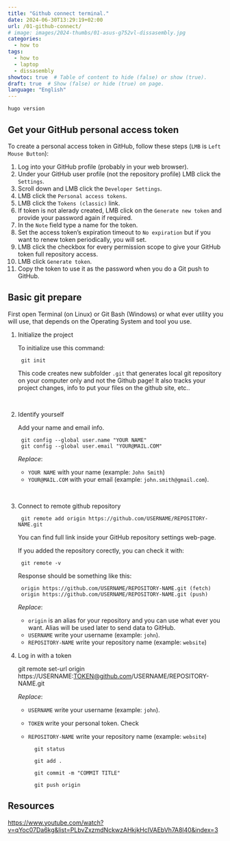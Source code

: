 ```yaml
---
title: "Github connect terminal."
date: 2024-06-30T13:29:19+02:00
url: /01-github-connect/
# image: images/2024-thumbs/01-asus-g752vl-dissasembly.jpg
categories: 
  - how to
tags: 
  - how to
  - laptop
  - dissasembly
showtoc: true  # Table of content to hide (false) or show (true).
draft: true  # Show (false) or hide (true) on page.
language: "English"
---
```


    hugo version

## Get your GitHub personal access token

To create a personal access token in GitHub, follow these steps (`LMB` is `Left Mouse Button`):

1. Log into your GitHub profile (probably in your web browser).
2. Under your GitHub user profile (not the repository profile) LMB click the `Settings`.
3. Scroll down and LMB click the `Developer Settings`.
4. LMB click the `Personal access tokens`.
5. LMB click the `Tokens (classic)` link.
6. If token is not alerady created, LMB click on the `Generate new token` and provide your password again if required.
7. In the `Note` field type a name for the token.
8. Set the access token’s expiration timeout to `No expiration` but if you want to renew token periodically, you will set.
9. LMB click the checkbox for every permission scope to give your GitHub token full repository access.
10. LMB click `Generate token`.
11. Copy the token to use it as the password when you do a Git push to GitHub.

## Basic git prepare

First open Terminal (on Linux) or Git Bash (Windows) or what ever utility you will use, that depends on the Operating System and tool you use.

1. Initialize the project

    To initialize use this command:

        git init
    
    This code creates new subfolder `.git` that generates local git repository on your computer only and not the Github page! It also tracks your project changes, info to put your files on the github site, etc..

    &nbsp;

2. Identify yourself
  
    Add your name and email info. 

        git config --global user.name "YOUR NAME"
        git config --global user.email "YOUR@MAIL.COM"

    *Replace*: 

    - `YOUR NAME` with your name (example: `John Smith`)
    - `YOUR@MAIL.COM` with your email (example: `john.smith@gmail.com`).
    
    &nbsp;

3. Connect to remote github repository

        git remote add origin https://github.com/USERNAME/REPOSITORY-NAME.git
     
    You can find full link inside your GitHub repository settings web-page. 

    If you added the repository corectly, you can check it with: 
   
        git remote -v

    Response should be something like this:

        origin https://github.com/USERNAME/REPOSITORY-NAME.git (fetch)
        origin https://github.com/USERNAME/REPOSITORY-NAME.git (push)

    *Replace*: 

    - `origin` is an alias for your repository and you can use what ever you want. Alias will be used later to send data to GitHub. 
    - `USERNAME` write your username (example: `john`). 
    - `REPOSITORY-NAME` write your repository name (example: `website`) 

4. Log in with a token

    git remote set-url origin https://USERNAME:TOKEN@github.com/USERNAME/REPOSITORY-NAME.git

    *Replace*: 

    - `USERNAME` write your username (example: `john`). 
    - `TOKEN` write your personal token. Check []() 
    - `REPOSITORY-NAME` write your repository name (example: `website`) 

            git status
            
            git add .
            
            git commit -m "COMMIT TITLE"
            
            git push origin

## Resources

https://www.youtube.com/watch?v=qYoc07Da6kg&list=PLbvZxzmdNckwzAHkjkHcIVAEbVh7A8l40&index=3
